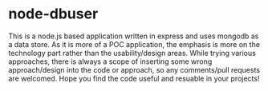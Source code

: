 node-dbuser
===========

This is a node.js based application written in express and uses mongodb as a data store.
As it is more of a POC application, the emphasis is more on the technology part rather than the usability/design areas.
While trying various approaches, there is always a scope of inserting some wrong approach/design into the code or approach, so any comments/pull requests are welcomed.
Hope you find the code useful and resuable in your projects!
